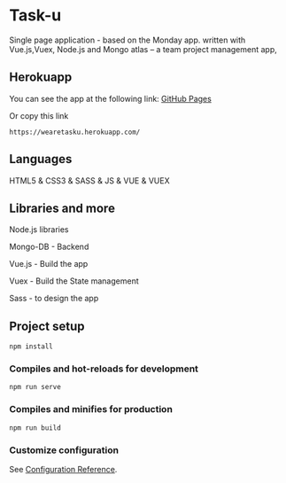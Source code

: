 # Task-u
Single page application - based on the Monday app.
written with Vue.js,Vuex, Node.js and Mongo atlas – a team project management app, 

## Herokuapp
You can see the app at the following link:
[GitHub Pages](https://wearetasku.herokuapp.com/)

Or copy this link

`https://wearetasku.herokuapp.com/`

## Languages 
HTML5 & CSS3 & SASS & JS & VUE & VUEX

## Libraries and more
Node.js libraries

Mongo-DB - Backend

Vue.js - Build the app

Vuex - Build the State management

Sass - to design the app

## Project setup
```
npm install
```

### Compiles and hot-reloads for development
```
npm run serve
```

### Compiles and minifies for production
```
npm run build
```

### Customize configuration
See [Configuration Reference](https://cli.vuejs.org/config/).
